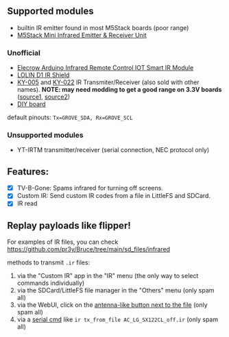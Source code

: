 ## Supported modules

- builtin IR emitter found in most M5Stack boards (poor range)
- [M5Stack Mini Infrared Emitter & Receiver Unit](https://shop.m5stack.com/products/ir-unit)

### Unofficial

- [Elecrow Arduino Infrared Remote Control IOT Smart IR Module](https://www.elecrow.com/arduino-infrared-remote-control-iot-smart-ir-module.html)
- [LOLIN D1 IR Shield](https://www.wemos.cc/en/latest/d1_mini_shield/ir.html)
- [KY-005](https://arduinomodules.info/ky-005-infrared-transmitter-sensor-module/) and [KY-022](https://arduinomodules.info/ky-022-infrared-receiver-module/) IR Transmiter/Receiver (also sold with other names). 
**NOTE: may need modding to get a good range on 3.3V boards** ([source1](https://www.reddit.com/r/AskElectronics/comments/183mhh6/increase_voltage_power_for_ir_led_powered_by_33v/), 
 [source2](https://circuitdigest.com/forums/internet-things/how-interface-hx-53-ir-transmitter-infrared-sensor-module-esp32))
- [DIY board](https://tasmota.github.io/docs/IR-Remote/#related-projects)

default pinouts: `Tx=GROVE_SDA, Rx=GROVE_SCL`


### Unsupported modules

 - YT-IRTM transmitter/receiver (serial connection, NEC protocol only)

## Features:

 - [x] TV-B-Gone: Spams infrared for turning off screens.
 - [x] Custom IR: Send custom IR codes from a file in LittleFS and SDCard.
 - [x] IR read

## Replay payloads like flipper!

For examples of IR files, you can check https://github.com/pr3y/Bruce/tree/main/sd_files/infrared

methods to transmit `.ir` files:

1. via the "Custom IR" app in the "IR" menu (the only way to select commands individually)
2. via the SDCard/LittleFS file manager in the "Others" menu (only spam all)
3. via the WebUI, click on the [antenna-like button next to the file](https://github.com/pr3y/Bruce/pull/124) (only spam all)
4. via a [serial cmd](https://github.com/pr3y/Bruce/wiki/Serial) like `ir tx_from_file AC_LG_SX122CL_off.ir` (only spam all)
